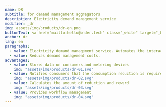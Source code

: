 ```yaml
---
name: DR
subtitle: for demand management aggregators
description: Electricity demand management service
modifier: _dr
img: assets/img/products/dr-en.png
buttonText: <a href="mailto:hello@onder.tech" class="_white" target="_blank">Request a demo</a>
anchor: dr
lang: en
paragraphs:
  - value: Electricity demand management service. Automates the interaction between the System Operator, aggregator and electricity consumers.
  - value: Reduces demand management costs.
advantages:
  - value: Stores data on consumers and metering devices
    img: "assets/img/products/dr-01.svg"
  - value: Notifies consumers that the consumption reduction is required
    img: "assets/img/products/dr-02.svg"
  - value: Calculates the amount of reduction and reward
    img: "assets/img/products/dr-03.svg"
  - value: Provides workflow management
    img: "assets/img/products/dr-04.svg"
---
```

